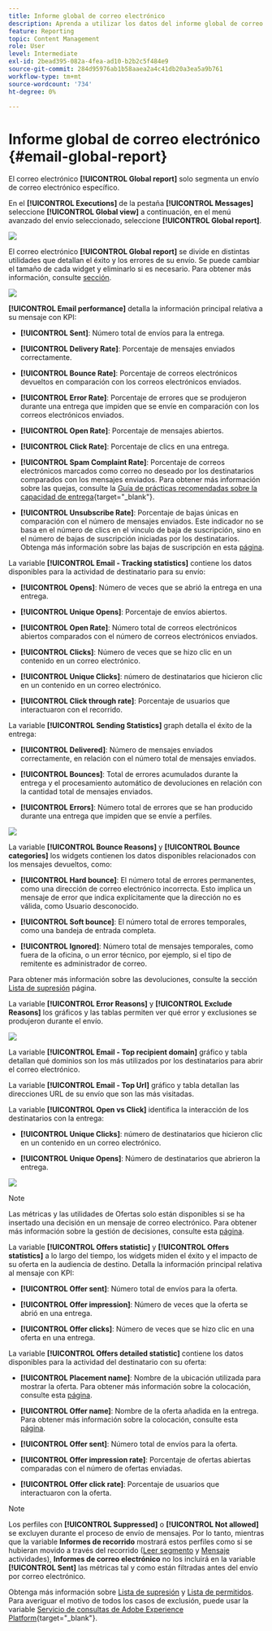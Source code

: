 ```yaml
---
title: Informe global de correo electrónico
description: Aprenda a utilizar los datos del informe global de correo electrónico
feature: Reporting
topic: Content Management
role: User
level: Intermediate
exl-id: 2bead395-082a-4fea-ad10-b2b2c5f484e9
source-git-commit: 284d95976ab1b58aaea2a4c41db20a3ea5a9b761
workflow-type: tm+mt
source-wordcount: '734'
ht-degree: 0%

---
```


# Informe global de correo electrónico {#email-global-report}

El correo electrónico **[!UICONTROL Global report]** solo segmenta un envío de correo electrónico específico.

En el **[!UICONTROL Executions]** de la pestaña **[!UICONTROL Messages]** seleccione **[!UICONTROL Global view]** a continuación, en el menú avanzado del envío seleccionado, seleccione **[!UICONTROL Global report]**.

![](assets/global_report_3.png)

El correo electrónico **[!UICONTROL Global report]** se divide en distintas utilidades que detallan el éxito y los errores de su envío. Se puede cambiar el tamaño de cada widget y eliminarlo si es necesario. Para obtener más información, consulte [sección](global-report.md#modify-dashboard).

![](assets/global_report_4.png)

**[!UICONTROL Email performance]** detalla la información principal relativa a su mensaje con KPI:

* **[!UICONTROL Sent]**: Número total de envíos para la entrega.

* **[!UICONTROL Delivery Rate]**: Porcentaje de mensajes enviados correctamente.

* **[!UICONTROL Bounce Rate]**: Porcentaje de correos electrónicos devueltos en comparación con los correos electrónicos enviados.

* **[!UICONTROL Error Rate]**: Porcentaje de errores que se produjeron durante una entrega que impiden que se envíe en comparación con los correos electrónicos enviados.

* **[!UICONTROL Open Rate]**: Porcentaje de mensajes abiertos.

* **[!UICONTROL Click Rate]**: Porcentaje de clics en una entrega.

* **[!UICONTROL Spam Complaint Rate]**: Porcentaje de correos electrónicos marcados como correo no deseado por los destinatarios comparados con los mensajes enviados. Para obtener más información sobre las quejas, consulte la [Guía de prácticas recomendadas sobre la capacidad de entrega](https://experienceleague.adobe.com/docs/deliverability-learn/deliverability-best-practice-guide/metrics-for-deliverability/complaints.html#metrics-for-deliverability){target=&quot;_blank&quot;}.

* **[!UICONTROL Unsubscribe Rate]**: Porcentaje de bajas únicas en comparación con el número de mensajes enviados. Este indicador no se basa en el número de clics en el vínculo de baja de suscripción, sino en el número de bajas de suscripción iniciadas por los destinatarios. Obtenga más información sobre las bajas de suscripción en esta [página](../messages/consent.md).

La variable **[!UICONTROL Email - Tracking statistics]** contiene los datos disponibles para la actividad de destinatario para su envío:

* **[!UICONTROL Opens]**: Número de veces que se abrió la entrega en una entrega.

* **[!UICONTROL Unique Opens]**: Porcentaje de envíos abiertos.

* **[!UICONTROL Open Rate]**: Número total de correos electrónicos abiertos comparados con el número de correos electrónicos enviados.

* **[!UICONTROL Clicks]**: Número de veces que se hizo clic en un contenido en un correo electrónico.

* **[!UICONTROL Unique Clicks]**: número de destinatarios que hicieron clic en un contenido en un correo electrónico.

* **[!UICONTROL Click through rate]**: Porcentaje de usuarios que interactuaron con el recorrido.

La variable **[!UICONTROL Sending Statistics]** graph detalla el éxito de la entrega:

* **[!UICONTROL Delivered]**: Número de mensajes enviados correctamente, en relación con el número total de mensajes enviados.

* **[!UICONTROL Bounces]**: Total de errores acumulados durante la entrega y el procesamiento automático de devoluciones en relación con la cantidad total de mensajes enviados.

* **[!UICONTROL Errors]**: Número total de errores que se han producido durante una entrega que impiden que se envíe a perfiles.

![](assets/global_report_5.png)

La variable **[!UICONTROL Bounce Reasons]** y **[!UICONTROL Bounce categories]** los widgets contienen los datos disponibles relacionados con los mensajes devueltos, como:

* **[!UICONTROL Hard bounce]**: El número total de errores permanentes, como una dirección de correo electrónico incorrecta. Esto implica un mensaje de error que indica explícitamente que la dirección no es válida, como Usuario desconocido.

* **[!UICONTROL Soft bounce]**: El número total de errores temporales, como una bandeja de entrada completa.

* **[!UICONTROL Ignored]**: Número total de mensajes temporales, como fuera de la oficina, o un error técnico, por ejemplo, si el tipo de remitente es administrador de correo.

Para obtener más información sobre las devoluciones, consulte la sección [Lista de supresión](../reports/suppression-list.md) página.

La variable **[!UICONTROL Error Reasons]** y **[!UICONTROL Exclude Reasons]** los gráficos y las tablas permiten ver qué error y exclusiones se produjeron durante el envío.

![](assets/global_report_6.png)

La variable **[!UICONTROL Email - Top recipient domain]** gráfico y tabla detallan qué dominios son los más utilizados por los destinatarios para abrir el correo electrónico.

La variable **[!UICONTROL Email - Top Url]** gráfico y tabla detallan las direcciones URL de su envío que son las más visitadas.

La variable **[!UICONTROL Open vs Click]** identifica la interacción de los destinatarios con la entrega:

* **[!UICONTROL Unique Clicks]**: número de destinatarios que hicieron clic en un contenido en un correo electrónico.

* **[!UICONTROL Unique Opens]**: Número de destinatarios que abrieron la entrega.

![](assets/global_report_20.png)

>[!NOTE]
>
>Las métricas y las utilidades de Ofertas solo están disponibles si se ha insertado una decisión en un mensaje de correo electrónico. Para obtener más información sobre la gestión de decisiones, consulte esta [página](../offers/get-started/starting-offer-decisioning.md).

La variable **[!UICONTROL Offers statistic]** y **[!UICONTROL Offers statistics]** a lo largo del tiempo, los widgets miden el éxito y el impacto de su oferta en la audiencia de destino. Detalla la información principal relativa al mensaje con KPI:

* **[!UICONTROL Offer sent]**: Número total de envíos para la oferta.

* **[!UICONTROL Offer impression]**: Número de veces que la oferta se abrió en una entrega.

* **[!UICONTROL Offer clicks]**: Número de veces que se hizo clic en una oferta en una entrega.

La variable **[!UICONTROL Offers detailed statistic]** contiene los datos disponibles para la actividad del destinatario con su oferta:

* **[!UICONTROL Placement name]**: Nombre de la ubicación utilizada para mostrar la oferta. Para obtener más información sobre la colocación, consulte esta [página](../offers/offer-library/creating-placements.md).

* **[!UICONTROL Offer name]**: Nombre de la oferta añadida en la entrega. Para obtener más información sobre la colocación, consulte esta [página](../offers/offer-library/creating-personalized-offers.md).

* **[!UICONTROL Offer sent]**: Número total de envíos para la oferta.

* **[!UICONTROL Offer impression rate]**: Porcentaje de ofertas abiertas comparadas con el número de ofertas enviadas.

* **[!UICONTROL Offer click rate]**: Porcentaje de usuarios que interactuaron con la oferta.

>[!NOTE]
>
>Los perfiles con **[!UICONTROL Suppressed]** o **[!UICONTROL Not allowed]** se excluyen durante el proceso de envío de mensajes. Por lo tanto, mientras que la variable **Informes de recorrido** mostrará estos perfiles como si se hubieran movido a través del recorrido ([Leer segmento](../building-journeys/read-segment.md) y [Mensaje](../building-journeys/journeys-message.md) actividades), **Informes de correo electrónico** no los incluirá en la variable **[!UICONTROL Sent]** las métricas tal y como están filtradas antes del envío por correo electrónico.
>
>Obtenga más información sobre [Lista de supresión](../reports/suppression-list.md) y [Lista de permitidos](allow-list.md). Para averiguar el motivo de todos los casos de exclusión, puede usar la variable [Servicio de consultas de Adobe Experience Platform](https://experienceleague.adobe.com/docs/experience-platform/query/api/getting-started.html){target=&quot;_blank&quot;}.
